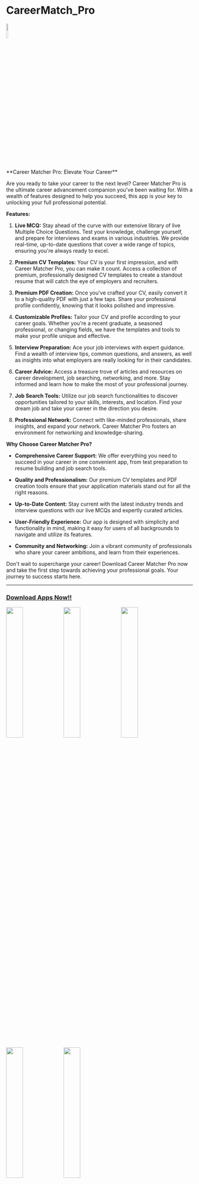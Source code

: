 # CareerMatch_Pro
<img src="https://github.com/zobayerdev/Career_Matcher_Pro/assets/74914169/f911a04c-e825-4be9-b1fe-781e8589a457" width=10% height=10% >
<br>
**Career Matcher Pro: Elevate Your Career**

Are you ready to take your career to the next level? Career Matcher Pro is the ultimate career advancement companion you've been waiting for. With a wealth of features designed to help you succeed, this app is your key to unlocking your full professional potential.

**Features:**

1. **Live MCQ:** Stay ahead of the curve with our extensive library of live Multiple Choice Questions. Test your knowledge, challenge yourself, and prepare for interviews and exams in various industries. We provide real-time, up-to-date questions that cover a wide range of topics, ensuring you're always ready to excel.

2. **Premium CV Templates:** Your CV is your first impression, and with Career Matcher Pro, you can make it count. Access a collection of premium, professionally designed CV templates to create a standout resume that will catch the eye of employers and recruiters.

3. **Premium PDF Creation:** Once you've crafted your CV, easily convert it to a high-quality PDF with just a few taps. Share your professional profile confidently, knowing that it looks polished and impressive.

4. **Customizable Profiles:** Tailor your CV and profile according to your career goals. Whether you're a recent graduate, a seasoned professional, or changing fields, we have the templates and tools to make your profile unique and effective.

5. **Interview Preparation:** Ace your job interviews with expert guidance. Find a wealth of interview tips, common questions, and answers, as well as insights into what employers are really looking for in their candidates.

6. **Career Advice:** Access a treasure trove of articles and resources on career development, job searching, networking, and more. Stay informed and learn how to make the most of your professional journey.

7. **Job Search Tools:** Utilize our job search functionalities to discover opportunities tailored to your skills, interests, and location. Find your dream job and take your career in the direction you desire.

8. **Professional Network:** Connect with like-minded professionals, share insights, and expand your network. Career Matcher Pro fosters an environment for networking and knowledge-sharing.

**Why Choose Career Matcher Pro?**

- **Comprehensive Career Support:** We offer everything you need to succeed in your career in one convenient app, from test preparation to resume building and job search tools.

- **Quality and Professionalism:** Our premium CV templates and PDF creation tools ensure that your application materials stand out for all the right reasons.

- **Up-to-Date Content:** Stay current with the latest industry trends and interview questions with our live MCQs and expertly curated articles.

- **User-Friendly Experience:** Our app is designed with simplicity and functionality in mind, making it easy for users of all backgrounds to navigate and utilize its features.

- **Community and Networking:** Join a vibrant community of professionals who share your career ambitions, and learn from their experiences.

Don't wait to supercharge your career! Download Career Matcher Pro now and take the first step towards achieving your professional goals. Your journey to success starts here.

---
<h3><a href="https://play.google.com/store/apps/details?id=com.trodev.careermatcherpro&hl=en&gl=US">Download Apps Now!!</a></h3>
<p> 
<img src="https://github.com/Trodev-IT/CMP/assets/74914169/42b25d39-7dc1-4ce4-ae75-01ba14042704" width=30% height=30% > 
<img src="https://github.com/Trodev-IT/CMP/assets/74914169/79bc8359-733b-4726-a984-87eb8c224420" width=30% height=30% > 
<img src="https://github.com/Trodev-IT/CMP/assets/74914169/6d0cdd0b-4f5c-4081-9230-810d35197466" width=30% height=30% > 
</p>
<img src="https://github.com/Trodev-IT/CMP/assets/74914169/9ee32e4d-23c5-4c00-8e63-e38b937ee3f2" width=30% height=30% > 
<img src="https://github.com/Trodev-IT/CMP/assets/74914169/409dce91-8f18-41d5-ae9b-e4b37e9e1e2c" width=30% height=30% > 
